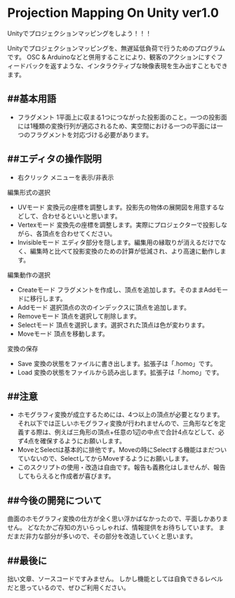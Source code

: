 # Projection Mapping On Unity ver1.0

Unityでプロジェクションマッピングをしよう！！！

Unityでプロジェクションマッピングを、無遅延低負荷で行うためのプログラムです。
OSC & Arduinoなどと併用することにより、観客のアクションにすぐフィードバックを返すような、インタラクティブな映像表現を生み出すこともできます。

##基本用語
-----
* フラグメント
1平面上に収まる1つにつながった投影面のこと。一つの投影面には1種類の変換行列が適応されるため、実空間における一つの平面には一つのフラグメントを対応づける必要があります。

##エディタの操作説明
-----
* 右クリック     メニューを表示/非表示  

編集形式の選択
* UVモード         変換元の座標を調整します。投影先の物体の展開図を用意するなどして、合わせるといいと思います。
* Vertexモード     変換先の座標を調整します。実際にプロジェクターで投影しながら、各頂点を合わせてください。
* Invisibleモード  エディタ部分を隠します。編集用の縁取りが消えるだけでなく、編集時と比べて投影変換のための計算が低減され、より高速に動作します。

編集動作の選択
* Createモード     フラグメントを作成し、頂点を追加します。そのままAddモードに移行します。
* Addモード        選択頂点の次のインデックスに頂点を追加します。
* Removeモード     頂点を選択して削除します。
* Selectモード     頂点を選択します。選択された頂点は色が変わります。
* Moveモード       頂点を移動します。

変換の保存
* Save            変換の状態をファイルに書き出します。拡張子は「.homo」です。
* Load            変換の状態をファイルから読み出します。拡張子は「.homo」です。

##注意
-----
* ホモグラフィ変換が成立するためには、4つ以上の頂点が必要となります。それ以下では正しいホモグラフィ変換が行われませんので、三角形などを定義する際は、例えば三角形の頂点+任意の1辺の中点で合計4点などして、必ず4点を確保するようにお願いします。
* MoveとSelectは基本的に排他です。Moveの時にSelectする機能はまだついていないので、SelectしてからMoveするようにお願いします。
* このスクリプトの使用・改造は自由です。報告も義務化はしませんが、報告してもらえると作成者が喜びます。

##今後の開発について
-----
曲面のホモグラフィ変換の仕方が全く思い浮かばなかったので、平面しかありません。
どなたかご存知の方いらっしゃれば、情報提供をお待ちしています。
まだまだ非力な部分が多いので、その部分を改造していくと思います。

##最後に
-----
拙い文章、ソースコードですみません。
しかし機能としては自負できるレベルだと思っているので、ぜひご利用ください。

